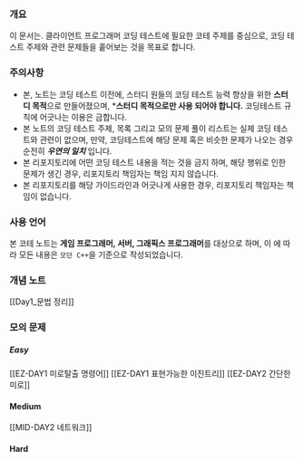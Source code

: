 
### 개요 

이 문서는. 클라이언트 프로그래머 코딩 테스트에 필요한 코테 주제를 중심으로, 코딩 테스트 주제와 관련 문제들을 훝어보는 것을 목표로 합니다. 

### 주의사항 

- 본, 노트는 코딩 테스트 이전에, 스터디 원들의 코딩 테스트 능력 향상을 위한 **스터디 목적**으로 만들어졌으며, ***스터디 목적으로만 사용 되어야 합니다.** 코딩테스트 규칙에 어긋나는 이용은 금합니다. 
- 본 노트의 코딩 테스트 주제, 목록 그리고 모의 문제 풀이 리스트는 실제 코딩 테스트와 관련이 없으며, 만약, 코딩테스트에 해당 문제 혹은 비슷한 문제가 나오는 경우 순전히 ***우연의 일치*** 입니다.
- 본 리포지토리에 어떤 코딩 테스트 내용을 적는 것을 금지 하며, 해당 행위로 인한 문제가 생긴 경우, 리포지토리 책임자는 책임 지지 않습니다. 
- 본 리포지토리를 해당 가이드라인과 어긋나게 사용한 경우, 리포지토리 책임자는 책임이 없습니다. 


### 사용 언어 

본 코테 노트는 **게임 프로그래머, 서버, 그래픽스 프로그래머**를 대상으로 하며, 이 에 따라 모든 내용은 `모던 C++`을 기준으로 작성되었습니다.

### 개념 노트 

[[Day1_문법 정리]]



### 모의 문제 

##### Easy
[[EZ-DAY1 미로탈출 명령어]]
[[EZ-DAY1 표현가능한 이진트리]]
[[EZ-DAY2 간단한 미로]]

#### Medium 
[[MID-DAY2 네트워크]]

#### Hard 